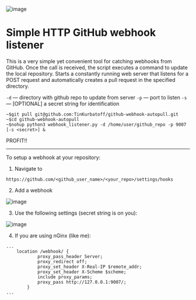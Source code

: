 ![image](https://user-images.githubusercontent.com/48193889/157143336-abcfa98e-0316-4751-873b-3a24d7a11186.png)


# Simple HTTP GitHub webhook listener

This is a very simple yet convenient tool for catching webhooks from GitHub. Once the call is received, the script executes a command to update the local repository.
Starts a constantly running web server that listens for a POST request and automatically creates a pull request in the specified directory.

`-d` — directory with github repo to update from server
`-p` — port to listen
`-s` — [OPTIONAL] a secret string for identification

```
~$git pull git@github.com:TinKurbatoff/github-webhook-autopull.git
~$cd github-webhook-autopull 
~$nohup python3 webhook_listener.py -d /home/user/github_repo -p 9007 [-s <secret>] &

```

PROFIT!!

----

To setup a webhook at your repository:

1. Navigate to 

`https://github.com/<github_user_name>/<your_repo>/settings/hooks`

2. Add a webhook

![image](https://user-images.githubusercontent.com/48193889/157140887-e497ef77-bc38-4aec-937a-7272751ba0a4.png)


3. Use the following settings (secret string is on you):

![image](https://user-images.githubusercontent.com/48193889/157140624-366fa886-e046-4835-97f9-e4dfa768687e.png)

4. If you are using nGinx (like me):

```
...
    location /webhook/ {
            proxy_pass_header Server;
            proxy_redirect off;
            proxy_set_header X-Real-IP $remote_addr;
            proxy_set_header X-Scheme $scheme;
            include proxy_params;
            proxy_pass http://127.0.0.1:9007/;    
        }
...
```
